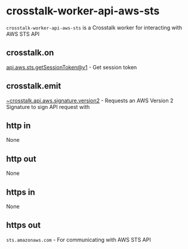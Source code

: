 crosstalk-worker-api-aws-sts
============================

`crosstalk-worker-api-aws-sts` is a Crosstalk worker for interacting with AWS STS API

## crosstalk.on

[api.aws.sts.getSessionToken@v1](/crosstalk/crosstalk-worker-api-aws-sts/wiki/api.aws.sts.getSessionToken@v1) - Get session token

## crosstalk.emit

[~crosstalk.api.aws.signature.version2](/crosstalk/crosstalk-worker-api-aws-signature-version2/wiki/api.aws.signature.version2) - Requests an AWS Version 2 Signature to sign API request with

## http in

None

## http out

None

## https in

None

## https out

`sts.amazonaws.com` - For communicating with AWS STS API


